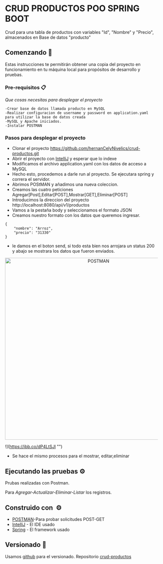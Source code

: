 # CRUD PRODUCTOS POO SPRING BOOT

Crud para una tabla de productos con variables "Id", "Nombre" y "Precio", almacenados en Base de datos "producto"

## Comenzando 🚀

Estas instrucciones te permitirán obtener una copia del proyecto en funcionamiento en tu máquina local para propósitos de desarrollo y pruebas.



### Pre-requisitos 📋

_Que cosas necesitas para desplegar el proyecto_

```
-Crear base de datos llamada producto en MySQL 
-Realizar configuracion de username y password en application.yaml para utilizar la base de datos creada
-MySQL y Apache iniciados.
-Instalar POSTMAN
```
### Pasos para desplegar el proyecto

* Clonar el proyecto https://github.com/hernanCelyNivelics/crud-productos.git
* Abrir el proyecto con [IntelliJ](https://www.jetbrains.com/es-es/idea/) y esperar que lo indexe
* Modificamos el archivo application.yaml con los datos de acceso a MySQL
* Hecho esto, procedemos a darle run al proyecto. Se ejecutara spring y correra el servidor.
* Abrimos POStMAN y añadimos una nueva coleccion.
* Creamos las cuatro peticiones Agregar[Post],Editar[POST],Mostrar[GET],Eliminar[POST]
* Introducimos la direccion del proyecto http://localhost:8080/api/v1/productos
* Vamos a la pestaña body y seleccionamos el formato JSON
* Creamos nuestro formato con los datos que queremos ingresar.

```
{
    "nombre": "Arroz",
    "precio": "31330"
}
```
* le damos en el boton send, si todo esta bien nos arrojara un status 200 y abajo se mostrara los datos que fueron enviados.

<div>
<p style = 'text-align:center;'>
<img src="https://ibb.co/dP4LtSJl" alt="POSTMAN" width="600px">
</p>
</div>

!](https://ibb.co/dP4LtSJl "")
* Se hace el mismo procesos para el mostrar, editar,eliminar

## Ejecutando las pruebas ⚙️

Prubas realizadas con Postman.

Para *Agregar-Actualizar-Eliminar-Listar* los registros.

## Construido con ️ ⚙️

* [POSTMAN](https://www.postman.com/)-Para probar solicitudes POST-GET
* [IntelliJ](https://www.jetbrains.com/es-es/idea/) - El IDE usado
* [Spring](https://spring.io/) - El framework usado

## Versionado 📌

Usamos [github](https://github.com/) para el versionado. Repositorio [crud-productos](https://github.com/hernanCelyNivelics/crud-productos.git)
